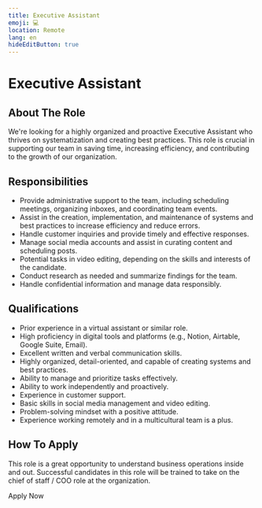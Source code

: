 ```yaml
---
title: Executive Assistant
emoji: 💻
location: Remote
lang: en
hideEditButton: true
---
```


# Executive Assistant

## About The Role

We're looking for a highly organized and proactive Executive Assistant who thrives on systematization and creating best practices. This role is crucial in supporting our team in saving time, increasing efficiency, and contributing to the growth of our organization. 

## Responsibilities

- Provide administrative support to the team, including scheduling meetings, organizing inboxes, and coordinating team events.
- Assist in the creation, implementation, and maintenance of systems and best practices to increase efficiency and reduce errors.
- Handle customer inquiries and provide timely and effective responses.
- Manage social media accounts and assist in curating content and scheduling posts.
- Potential tasks in video editing, depending on the skills and interests of the candidate.
- Conduct research as needed and summarize findings for the team.
- Handle confidential information and manage data responsibly.

## Qualifications

- Prior experience in a virtual assistant or similar role.
- High proficiency in digital tools and platforms (e.g., Notion, Airtable, Google Suite, Email).
- Excellent written and verbal communication skills.
- Highly organized, detail-oriented, and capable of creating systems and best practices.
- Ability to manage and prioritize tasks effectively.
- Ability to work independently and proactively.
- Experience in customer support.
- Basic skills in social media management and video editing.
- Problem-solving mindset with a positive attitude.
- Experience working remotely and in a multicultural team is a plus.

## How To Apply

This role is a great opportunity to understand business operations inside and out. Successful candidates in this role will be trained to take on the chief of staff / COO role at the organization.

<ButtonLink to="https://ask.x3.family/collaborator-application?role=executive-assistant">Apply Now</ButtonLink>